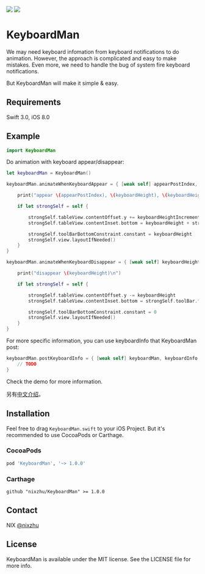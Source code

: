 <p>
<a href="http://cocoadocs.org/docsets/KeyboardMan"><img src="https://img.shields.io/cocoapods/v/KeyboardMan.svg?style=flat"></a> 
<a href="https://github.com/Carthage/Carthage/"><img src="https://img.shields.io/badge/Carthage-compatible-4BC51D.svg?style=flat"></a> 
</p>

# KeyboardMan

We may need keyboard infomation from keyboard notifications to do animation. However, the approach is complicated and easy to make mistakes. Even more, we need to handle the bug of system fire keyboard notifications.

But KeyboardMan will make it simple & easy.

## Requirements

Swift 3.0, iOS 8.0

## Example

```swift
import KeyboardMan
```

Do animation with keyboard appear/disappear:

```swift
let keyboardMan = KeyboardMan()

keyboardMan.animateWhenKeyboardAppear = { [weak self] appearPostIndex, keyboardHeight, keyboardHeightIncrement in

    print("appear \(appearPostIndex), \(keyboardHeight), \(keyboardHeightIncrement)\n")

    if let strongSelf = self {

        strongSelf.tableView.contentOffset.y += keyboardHeightIncrement
        strongSelf.tableView.contentInset.bottom = keyboardHeight + strongSelf.toolBar.frame.height

        strongSelf.toolBarBottomConstraint.constant = keyboardHeight
        strongSelf.view.layoutIfNeeded()
    }
}

keyboardMan.animateWhenKeyboardDisappear = { [weak self] keyboardHeight in

    print("disappear \(keyboardHeight)\n")

    if let strongSelf = self {

        strongSelf.tableView.contentOffset.y -= keyboardHeight
        strongSelf.tableView.contentInset.bottom = strongSelf.toolBar.frame.height

        strongSelf.toolBarBottomConstraint.constant = 0
        strongSelf.view.layoutIfNeeded()
    }
}
```

For more specific information, you can use keyboardInfo that KeyboardMan post:

```swift
keyboardMan.postKeyboardInfo = { [weak self] keyboardMan, keyboardInfo in
	// TODO
}
```

Check the demo for more information.

另有[中文介绍](https://github.com/nixzhu/dev-blog/blob/master/2015-07-27-keyboard-man.md)。

## Installation

Feel free to drag `KeyboardMan.swift` to your iOS Project. But it's recommended to use CocoaPods or Carthage.

### CocoaPods

```ruby
pod 'KeyboardMan', '~> 1.0.0'
```

### Carthage

```ogdl
github "nixzhu/KeyboardMan" >= 1.0.0
```

## Contact

NIX [@nixzhu](https://twitter.com/nixzhu)

## License

KeyboardMan is available under the MIT license. See the LICENSE file for more info.
